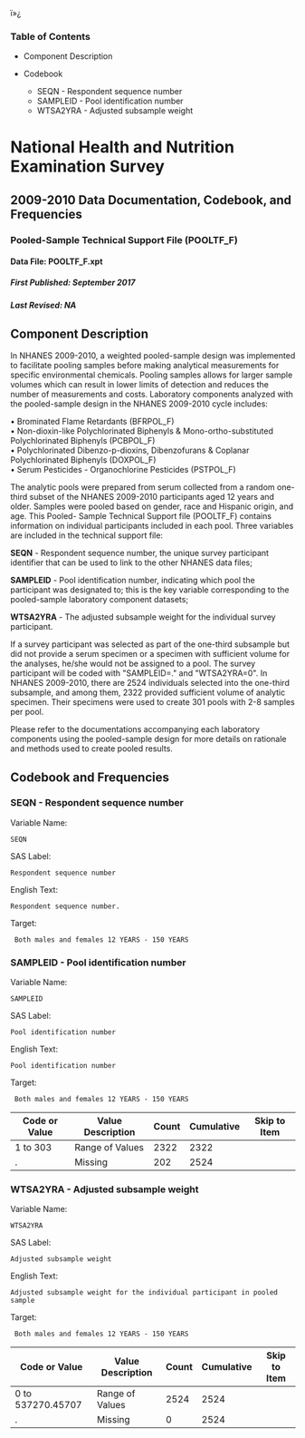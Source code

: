ï»¿

### Table of Contents

  * Component Description
  * Codebook

    * SEQN - Respondent sequence number
    * SAMPLEID - Pool identification number
    * WTSA2YRA - Adjusted subsample weight 

# National Health and Nutrition Examination Survey

## 2009-2010 Data Documentation, Codebook, and Frequencies

### Pooled-Sample Technical Support File (POOLTF_F)

####  Data File: POOLTF_F.xpt

#####  First Published: September 2017

#####  Last Revised: NA

## Component Description

In NHANES 2009-2010, a weighted pooled-sample design was implemented to
facilitate pooling samples before making analytical measurements for specific
environmental chemicals. Pooling samples allows for larger sample volumes
which can result in lower limits of detection and reduces the number of
measurements and costs. Laboratory components analyzed with the pooled-sample
design in the NHANES 2009-2010 cycle includes:

• Brominated Flame Retardants (BFRPOL_F)  
• Non-dioxin-like Polychlorinated Biphenyls & Mono-ortho-substituted
Polychlorinated Biphenyls (PCBPOL_F)  
• Polychlorinated Dibenzo-p-dioxins, Dibenzofurans & Coplanar Polychlorinated
Biphenyls (DOXPOL_F)  
• Serum Pesticides - Organochlorine Pesticides (PSTPOL_F)  

The analytic pools were prepared from serum collected from a random one-third
subset of the NHANES 2009-2010 participants aged 12 years and older. Samples
were pooled based on gender, race and Hispanic origin, and age. This Pooled-
Sample Technical Support file (POOLTF_F) contains information on individual
participants included in each pool. Three variables are included in the
technical support file:

**SEQN** \- Respondent sequence number, the unique survey participant
identifier that can be used to link to the other NHANES data files;

**SAMPLEID** \- Pool identification number, indicating which pool the
participant was designated to; this is the key variable corresponding to the
pooled-sample laboratory component datasets;

**WTSA2YRA** \- The adjusted subsample weight for the individual survey
participant.

If a survey participant was selected as part of the one-third subsample but
did not provide a serum specimen or a specimen with sufficient volume for the
analyses, he/she would not be assigned to a pool. The survey participant will
be coded with "SAMPLEID=." and "WTSA2YRA=0". In NHANES 2009-2010, there are
2524 individuals selected into the one-third subsample, and among them, 2322
provided sufficient volume of analytic specimen. Their specimens were used to
create 301 pools with 2-8 samples per pool.

Please refer to the documentations accompanying each laboratory components
using the pooled-sample design for more details on rationale and methods used
to create pooled results.  

## Codebook and Frequencies

### SEQN - Respondent sequence number

Variable Name:

    SEQN
SAS Label:

    Respondent sequence number
English Text:

    Respondent sequence number.
Target:

     Both males and females 12 YEARS - 150 YEARS

### SAMPLEID - Pool identification number

Variable Name:

    SAMPLEID
SAS Label:

    Pool identification number
English Text:

    Pool identification number
Target:

     Both males and females 12 YEARS - 150 YEARS
Code or Value | Value Description | Count | Cumulative | Skip to Item  
---|---|---|---|---  
1 to 303 | Range of Values | 2322 | 2322 |   
. | Missing | 202 | 2524 |   
  
### WTSA2YRA - Adjusted subsample weight

Variable Name:

    WTSA2YRA
SAS Label:

    Adjusted subsample weight 
English Text:

    Adjusted subsample weight for the individual participant in pooled sample
Target:

     Both males and females 12 YEARS - 150 YEARS
Code or Value | Value Description | Count | Cumulative | Skip to Item  
---|---|---|---|---  
0 to 537270.45707 | Range of Values | 2524 | 2524 |   
. | Missing | 0 | 2524 | 

